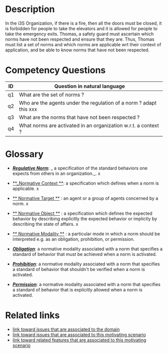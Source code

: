 # Description

In the i3S Organization, if there is a fire, then all the doors must be closed, it is forbidden for people to take the elevators and it is allowed for people to take the emergency exits. Thomas, a safety guard must ascertain which norms have not been respected and ensure that they are. Thus, Thomas must list a set of norms and which norms are applicable wrt their context of application, and be able to know norms that have not been respected. 

# Competency Questions

| ID | Question in natural language |
|---|---|
| q1 | What are the set of norms ?|
| q2 | Who are the agents under the regulation of a norm ? adapt this xxx|
| q3 | What are the norms that have not been respected ? |
| q4 | What norms are activated in an organization w.r.t. a context ? |


# Glossary

* [**_Regulative Norm_**](https://purl.org/hmas/ns/Norm): _ a specification of the standard behaviors one expects from others in an organization._. x
* [**_Normative Context **](https://purl.org/hmas/ns/NormativeContext): a specification which defines when a norm is applicable. x
* [** Normative Target **](https://purl.org/hmas/ns/NormativeTarget) : an agent or a group of agents concerned by a norm. x

* [** Normative Object **]() : a specification which defines the expected behavior by describing explicitly the expected behavior or implictly by describing the state of affairs. x

* [** Normative Modality **]() : a particular mode in which a norm should be interpreted e.g. as an obligation, prohibition, or permission.


* [**_Obligation_**](https://purl.org/hmas/ns/Obligation): a normative modality associated with a norm  that specifies a standard of behavior that must be achieved when a norm is activated. 
* [**_Prohibition_**](https://purl.org/hmas/ns/Prohibition): a normative modality associated with a norm  that specifies a standard of behavior that shouldn't be verified when a norm is activated.
* [**_Permission_**](https://purl.org/hmas/ns/Permission): a normative modality associated with a norm  that specifies a standard of behavior that is explicitly allowed when a norm is activated.


# Related links

* [link toward issues that are associated to the domain](https://github.com/HyperAgents/ns.hyperagents.org/issues?q=manufacturing+environment)
* [link toward issues that are associated to this motivating scenario](https://github.com/HyperAgents/ns.hyperagents.org/issues?q=safety+rules)
* [link toward related features that are associated to this motivating scenario](https://github.com/HyperAgents/ns.hyperagents.org/issues?q=norm)




